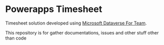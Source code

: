 # Powerapps Timesheet

Timesheet solution developed using [Microsoft Dataverse For Team](https://learn.microsoft.com/en-us/power-apps/teams/overview-data-platform).

This repository is for gather documentations, issues and other stuff other than code

